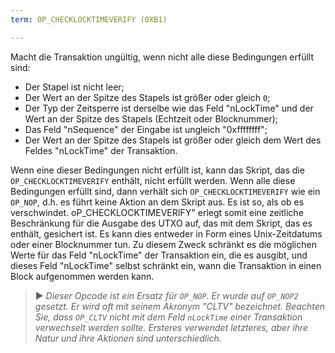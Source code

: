 ```yaml
---
term: OP_CHECKLOCKTIMEVERIFY (0XB1)

---
```

Macht die Transaktion ungültig, wenn nicht alle diese Bedingungen erfüllt sind:


- Der Stapel ist nicht leer;
- Der Wert an der Spitze des Stapels ist größer oder gleich `0`;
- Der Typ der Zeitsperre ist derselbe wie das Feld "nLockTime" und der Wert an der Spitze des Stapels (Echtzeit oder Blocknummer);
- Das Feld "nSequence" der Eingabe ist ungleich "0xffffffff";
- Der Wert an der Spitze des Stapels ist größer oder gleich dem Wert des Feldes "nLockTime" der Transaktion.

Wenn eine dieser Bedingungen nicht erfüllt ist, kann das Skript, das die `OP_CHECKLOCKTIMEVERIFY` enthält, nicht erfüllt werden. Wenn alle diese Bedingungen erfüllt sind, dann verhält sich `OP_CHECKLOCKTIMEVERIFY` wie ein `OP_NOP`, d.h. es führt keine Aktion an dem Skript aus. Es ist so, als ob es verschwindet. oP_CHECKLOCKTIMEVERIFY" erlegt somit eine zeitliche Beschränkung für die Ausgabe des UTXO auf, das mit dem Skript, das es enthält, gesichert ist. Es kann dies entweder in Form eines Unix-Zeitdatums oder einer Blocknummer tun. Zu diesem Zweck schränkt es die möglichen Werte für das Feld "nLockTime" der Transaktion ein, die es ausgibt, und dieses Feld "nLockTime" selbst schränkt ein, wann die Transaktion in einen Block aufgenommen werden kann.

> ► *Dieser Opcode ist ein Ersatz für `OP_NOP`. Er wurde auf `OP_NOP2` gesetzt. Er wird oft mit seinem Akronym "CLTV" bezeichnet. Beachten Sie, dass `OP_CLTV` nicht mit dem Feld `nLockTime` einer Transaktion verwechselt werden sollte. Ersteres verwendet letzteres, aber ihre Natur und ihre Aktionen sind unterschiedlich.*